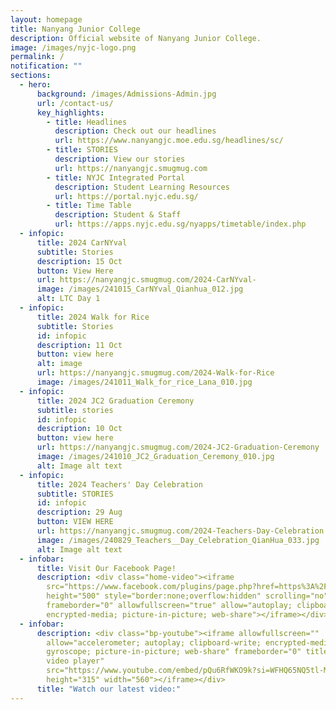 ```yaml
---
layout: homepage
title: Nanyang Junior College
description: Official website of Nanyang Junior College.
image: /images/nyjc-logo.png
permalink: /
notification: ""
sections:
  - hero:
      background: /images/Admissions-Admin.jpg
      url: /contact-us/
      key_highlights:
        - title: Headlines
          description: Check out our headlines
          url: https://www.nanyangjc.moe.edu.sg/headlines/sc/
        - title: STORIES
          description: View our stories
          url: https://nanyangjc.smugmug.com
        - title: NYJC Integrated Portal
          description: Student Learning Resources
          url: https://portal.nyjc.edu.sg/
        - title: Time Table
          description: Student & Staff
          url: https://apps.nyjc.edu.sg/nyapps/timetable/index.php
  - infopic:
      title: 2024 CarNYval
      subtitle: Stories
      description: 15 Oct
      button: View Here
      url: https://nanyangjc.smugmug.com/2024-CarNYval-
      image: /images/241015_CarNYval_Qianhua_012.jpg
      alt: LTC Day 1
  - infopic:
      title: 2024 Walk for Rice
      subtitle: Stories
      id: infopic
      description: 11 Oct
      button: view here
      alt: image
      url: https://nanyangjc.smugmug.com/2024-Walk-for-Rice
      image: /images/241011_Walk_for_rice_Lana_010.jpg
  - infopic:
      title: 2024 JC2 Graduation Ceremony
      subtitle: stories
      id: infopic
      description: 10 Oct
      button: view here
      url: https://nanyangjc.smugmug.com/2024-JC2-Graduation-Ceremony
      image: /images/241010_JC2_Graduation_Ceremony_010.jpg
      alt: Image alt text
  - infopic:
      title: 2024 Teachers' Day Celebration
      subtitle: STORIES
      id: infopic
      description: 29 Aug
      button: VIEW HERE
      url: https://nanyangjc.smugmug.com/2024-Teachers-Day-Celebration
      image: /images/240829_Teachers__Day_Celebration_QianHua_033.jpg
      alt: Image alt text
  - infobar:
      title: Visit Our Facebook Page!
      description: <div class="home-video"><iframe
        src="https://www.facebook.com/plugins/page.php?href=https%3A%2F%2Fwww.facebook.com%2FNanyangjc%2F&tabs=timeline&width=340&height=500&small_header=false&adapt_container_width=true&hide_cover=false&show_facepile=true&appId"
        height="500" style="border:none;overflow:hidden" scrolling="no"
        frameborder="0" allowfullscreen="true" allow="autoplay; clipboard-write;
        encrypted-media; picture-in-picture; web-share"></iframe></div>
  - infobar:
      description: <div class="bp-youtube"><iframe allowfullscreen=""
        allow="accelerometer; autoplay; clipboard-write; encrypted-media;
        gyroscope; picture-in-picture; web-share" frameborder="0" title="YouTube
        video player"
        src="https://www.youtube.com/embed/pQu6RfWKO9k?si=WFHQ65NQ5tl-M84f"
        height="315" width="560"></iframe></div>
      title: "Watch our latest video:"
---
```

